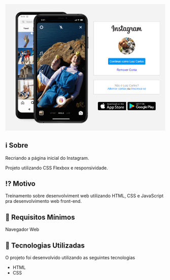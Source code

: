 <p alinhar = "centro">
<img src="https://github.com/luizcarlosmhora/instagram-login/blob/main/img/Banner.png" max-width="800">

## :information_source: Sobre

Recriando a página inicial do Instagram.

Projeto utilizando CSS Flexbox e responsividade.

## :interrobang: Motivo

Treinamento sobre desenvolviment web utilizando HTML, CSS e JavaScript pra desenvolvimento web front-end.

## :seedling: Requisitos Mínimos

Navegador Web

## :rocket: Tecnologias Utilizadas 

O projeto foi desenvolvido utilizando as seguintes tecnologias

- HTML
- CSS
